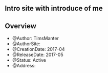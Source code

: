 ## Intro site with introduce of me

## Overview

* @Author: TimsManter
* @AuthorSite: 
* @CreationDate: 2017-04
* @ReleaseDate: 2017-05
* @Status: Active
* @Address: 